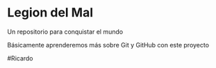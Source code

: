 # Legion del Mal
Un repositorio para conquistar el mundo

Básicamente aprenderemos más sobre Git y GitHub con este proyecto


#Ricardo
